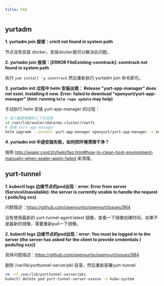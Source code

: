```yaml
---
title: FAQ
---
```


## **yurtadm**

**1. yurtadm join 报错：crictl not found in system path**

节点没有安装 docker，安装docker就可以解决此问题。



**2. yurtadm join 报错：[ERROR FileExisting-conntrack]: conntrack not found in system path**

执行 `yum install -y conntrack` 然后重新执行 yurtadm join 命令即可。


**3. yurtadm init 过程中 helm 安装出错： Release "yurt-app-manager" does not exist. Installing it now.**
**Error: failed to download "openyurt/yurt-app-manager" (hint: running `helm repo update` may help)**

手动执行 helm 安装 yurt-app-manager 的过程：

```bash
# 进入集群镜像的上下文目录
cd /var/lib/sealer/data/my-cluster/rootfs
# 安装 yurt-app-manager
helm upgrade --install yurt-app-manager openyurt/yurt-app-manager -n kube-system -f manifests/yurt-app-manager-values.yaml
```

**4. yurtadm init 中途安装失败，如何把环境清理干净？**

按照 http://sealer.cool/zh/help/faq.html#how-to-clean-host-environment-manually-when-sealer-apply-failed 来清理。



## **yurt-tunnel**

**1. kubectl logs 边缘节点的pod出现：error: Error from server (ServiceUnavailable): the server is currently unable to handle the request ( pods/log xxx)** 

问题描述：https://github.com/openyurtio/openyurt/issues/984

没有使用最新的 yurt-tunnel-agent:latest  镜像，查看一下镜像创建时间，如果不是最新的镜像，需要重新pull一下镜像。



**2. kubectl logs 边缘节点的pod出现：error: You must be logged in to the server (the server has asked for the client to provide credentials ( pods/log xxx))** 

具体问题描述：https://github.com/openyurtio/openyurt/issues/984

删除 /var/lib/yurttunnel-server/pki 目录，然后重新部署yurt-tunnel:

```bash
rm -rf /var/lib/yurttunnel-server/pki
kubectl delete pod yurt-tunnel-server-xxxxxx -n kube-system
```